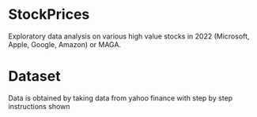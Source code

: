 # StockPrices
Exploratory data analysis on various high value stocks in 2022 (Microsoft, Apple, Google, Amazon) or MAGA. 
# Dataset
Data is obtained by taking data from yahoo finance with step by step instructions shown
